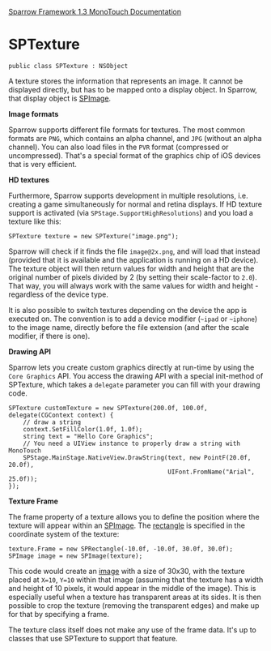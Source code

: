 [Sparrow Framework 1.3 MonoTouch Documentation](../index.md) 
# SPTexture

	public class SPTexture : NSObject
	
A texture stores the information that represents an image. It cannot be displayed directly, but has to be mapped onto a display object. In Sparrow, that display object is [SPImage](SPImage.md).
 
**Image formats**
 
Sparrow supports different file formats for textures. The most common formats are `PNG`, which contains an alpha channel, and `JPG` (without an alpha channel). You can also load files in the `PVR` format (compressed or uncompressed). That's a special format of the graphics chip of iOS devices that is very efficient.
 
**HD textures**
 
Furthermore, Sparrow supports development in multiple resolutions, i.e. creating a game simultaneously for normal and retina displays. If HD texture support is activated (via `SPStage.SupportHighResolutions`) and you load a texture like this:
 
	SPTexture texture = new SPTexture("image.png");
  
Sparrow will check if it finds the file `image@2x.png`, and will load that instead (provided that it is available and the application is running on a HD device). The texture object will then return values for width and height that are the original number of pixels divided by 2 (by setting their scale-factor to `2.0`). That way, you will always work with the same values for width and height - regardless of the device type.
 
It is also possible to switch textures depending on the device the app is executed on. The convention is to add a device modifier (`~ipad` or `~iphone`) to the image name, directly before the file extension (and after the scale modifier, if there is one).
 
**Drawing API**
 
Sparrow lets you create custom graphics directly at run-time by using the `Core Graphics` API.
You access the drawing API with a special init-method of SPTexture, which takes a `delegate` parameter you can fill with your drawing code. 
  
	SPTexture customTexture = new SPTexture(200.0f, 100.0f, delegate(CGContext context) {
	    // draw a string
	    context.SetFillColor(1.0f, 1.0f);
	    string text = "Hello Core Graphics";
	    // You need a UIView instance to properly draw a string with MonoTouch
	    SPStage.MainStage.NativeView.DrawString(text, new PointF(20.0f, 20.0f), 
	                                            UIFont.FromName("Arial", 25.0f));
	});

**Texture Frame**
 
The frame property of a texture allows you to define the position where the texture will appear within an [SPImage](SPImage.md). The [rectangle](SPRectangle.md) is specified in the coordinate system of the texture:
 
	texture.Frame = new SPRectangle(-10.0f, -10.0f, 30.0f, 30.0f);
	SPImage image = new SPImage(texture);
 
This code would create an [image](SPImage.md) with a size of 30x30, with the texture placed at `X=10`, `Y=10` within that image (assuming that the texture has a width and height of 10 pixels, it would appear in the middle of the image). This is especially useful when a texture has transparent areas at its sides. It is then possible to crop the texture (removing the transparent edges) and make up for that by specifying a frame. 
 
The texture class itself does not make any use of the frame data. It's up to classes that use SPTexture to support that feature.
 
